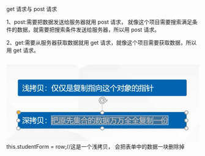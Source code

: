 <!--
 * @Descripttion:
 * @version:
 * @Author: luckzhangfengbo
 * @Date: 2024-03-30 16:51:37
 * @LastEditors: zhangfengbo
 * @LastEditTime: 2024-03-30 19:32:02
-->

get 请求与 post 请求

1、post:需要把数据发送给服务器就用 post 请求， 就像这个项目需要搜索满足条件的数据，就需要把搜索条件发送给服务器，所以用 post 请求。

2、get:需要从服务器获取数据就用 get 请求，就像这个项目需要获取数据，所以用 get 请求。

```

```

![Alt text](image.png)
this.studentForm = row;//这是一个浅拷贝， 会把表单中的数据一块删除掉
